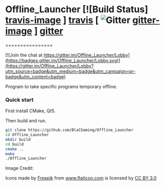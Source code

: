 # Offline_Launcher [![Build Status] [travis-image] ] [travis] [ ![Gitter] [gitter-image] ] [gitter]
================

[![Join the chat at https://gitter.im/Offline_Launcher/Lobby](https://badges.gitter.im/Offline_Launcher/Lobby.svg)](https://gitter.im/Offline_Launcher/Lobby?utm_source=badge&utm_medium=badge&utm_campaign=pr-badge&utm_content=badge)

Program to take specific programs temporary offline.

[travis-image]: https://travis-ci.org/BlaCGaming/Offline_Launcher.png?branch=master
[travis]: http://travis-ci.org/BlaCGaming/Offline_Launcher
[gitter-image]: https://badges.gitter.im/Join%20Chat.svg
[gitter]: https://gitter.im/BlaCGaming/Offline_Launcher

### Quick start

First install CMake, Qt5.

Then build and run.

```sh
git clone https://github.com/BlaCGaming/Offline_Launcher
cd Offline_Launcher
mkdir build
cd build
cmake ..
make
./Offline_Launcher
```


Image Credit:
<div>Icons made by <a href="http://www.freepik.com" title="Freepik">Freepik</a> from <a href="http://www.flaticon.com" title="Flaticon">www.flaticon.com</a>             is licensed by <a href="http://creativecommons.org/licenses/by/3.0/" title="Creative Commons BY 3.0">CC BY 3.0</a></div>


